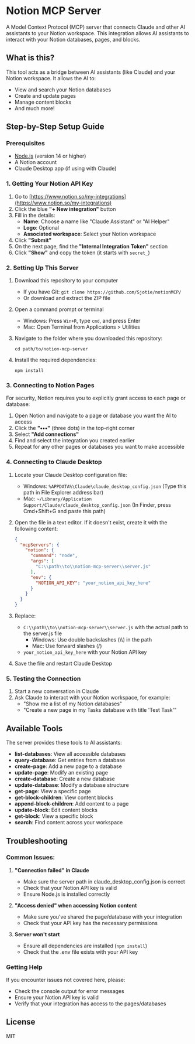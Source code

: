 # Notion MCP Server

A Model Context Protocol (MCP) server that connects Claude and other AI assistants to your Notion workspace. This integration allows AI assistants to interact with your Notion databases, pages, and blocks.

## What is this?

This tool acts as a bridge between AI assistants (like Claude) and your Notion workspace. It allows the AI to:
- View and search your Notion databases
- Create and update pages
- Manage content blocks
- And much more!

## Step-by-Step Setup Guide

### Prerequisites
- [Node.js](https://nodejs.org/) (version 14 or higher)
- A Notion account
- Claude Desktop app (if using with Claude)

### 1. Getting Your Notion API Key

1. Go to [https://www.notion.so/my-integrations](https://www.notion.so/my-integrations)
2. Click the blue **"+ New integration"** button
3. Fill in the details:
   - **Name**: Choose a name like "Claude Assistant" or "AI Helper"
   - **Logo**: Optional
   - **Associated workspace**: Select your Notion workspace
4. Click **"Submit"**
5. On the next page, find the **"Internal Integration Token"** section
6. Click **"Show"** and copy the token (it starts with `secret_`)

### 2. Setting Up This Server

1. Download this repository to your computer
   - If you have Git: `git clone https://github.com/Sjotie/notionMCP/`
   - Or download and extract the ZIP file

2. Open a command prompt or terminal
   - Windows: Press `Win+R`, type `cmd`, and press Enter
   - Mac: Open Terminal from Applications > Utilities

3. Navigate to the folder where you downloaded this repository:
   ```
   cd path/to/notion-mcp-server
   ```

4. Install the required dependencies:
   ```
   npm install
   ```

### 3. Connecting to Notion Pages

For security, Notion requires you to explicitly grant access to each page or database:

1. Open Notion and navigate to a page or database you want the AI to access
2. Click the **"•••"** (three dots) in the top-right corner
3. Select **"Add connections"**
4. Find and select the integration you created earlier
5. Repeat for any other pages or databases you want to make accessible

### 4. Connecting to Claude Desktop

1. Locate your Claude Desktop configuration file:
   - Windows: `%APPDATA%\Claude\claude_desktop_config.json`
     (Type this path in File Explorer address bar)
   - Mac: `~/Library/Application Support/Claude/claude_desktop_config.json`
     (In Finder, press Cmd+Shift+G and paste this path)

2. Open the file in a text editor. If it doesn't exist, create it with the following content:
   ```json
   {
     "mcpServers": {
       "notion": {
         "command": "node",
         "args": [
           "C:\\path\\to\\notion-mcp-server\\server.js"
         ],
         "env": {
           "NOTION_API_KEY": "your_notion_api_key_here"
         }
       }
     }
   }
   ```

3. Replace:
   - `C:\\path\\to\\notion-mcp-server\\server.js` with the actual path to the server.js file
     - Windows: Use double backslashes (\\\\) in the path
     - Mac: Use forward slashes (/)
   - `your_notion_api_key_here` with your Notion API key

4. Save the file and restart Claude Desktop

### 5. Testing the Connection

1. Start a new conversation in Claude
2. Ask Claude to interact with your Notion workspace, for example:
   - "Show me a list of my Notion databases"
   - "Create a new page in my Tasks database with title 'Test Task'"

## Available Tools

The server provides these tools to AI assistants:

- **list-databases**: View all accessible databases
- **query-database**: Get entries from a database
- **create-page**: Add a new page to a database
- **update-page**: Modify an existing page
- **create-database**: Create a new database
- **update-database**: Modify a database structure
- **get-page**: View a specific page
- **get-block-children**: View content blocks
- **append-block-children**: Add content to a page
- **update-block**: Edit content blocks
- **get-block**: View a specific block
- **search**: Find content across your workspace

## Troubleshooting

### Common Issues:

1. **"Connection failed" in Claude**
   - Make sure the server path in claude_desktop_config.json is correct
   - Check that your Notion API key is valid
   - Ensure Node.js is installed correctly

2. **"Access denied" when accessing Notion content**
   - Make sure you've shared the page/database with your integration
   - Check that your API key has the necessary permissions

3. **Server won't start**
   - Ensure all dependencies are installed (`npm install`)
   - Check that the .env file exists with your API key

### Getting Help

If you encounter issues not covered here, please:
- Check the console output for error messages
- Ensure your Notion API key is valid
- Verify that your integration has access to the pages/databases

## License

MIT
